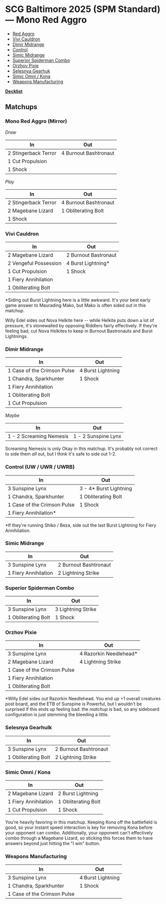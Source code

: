 # SCG Baltimore 2025 (SPM Standard) — Mono Red Aggro 

- [Red Aggro](#mono-red-aggro-mirror)
- [Vivi Cauldron](#vivi-cauldron)
- [Dimir Midrange](#dimir-midrange)
- [Control](#control-uw--uwr--uwrb)
- [Simic Midrange](#simic-midrange)
- [Superior Spiderman Combo](#superior-spiderman-combo)
- [Orzhov Pixie](#orzhov-pixie)
- [Selesnya Gearhuk](#selesnya-gearhuk)
- [Simic Omni / Kona](#simic-omni--kona)
- [Weapons Manufacturing](#weapons-manufacturing)

[**Decklist**](https://scryfall.com/@curunilauro/decks/9dc7e10f-ae66-448f-ac2d-b06fe5cd5813)

## Matchups 

### Mono Red Aggro (Mirror)

*Draw*

| **In**               | **Out**               |
|----------------------|-----------------------|
| 2 Stingerback Terror | 4 Burnout Bashtronaut |
| 1 Cut Propulsion     |                       |
| 1 Shock              |                       |

*Play*

| **In**               | **Out**               |
|----------------------|-----------------------|
| 2 Stingerback Terror | 4 Burnout Bashtronaut |
| 2 Magebane Lizard    | 1 Obliterating Bolt   |
| 1 Shock              |                       |

### Vivi Cauldron 

| **In**                | **Out**                |
|-----------------------|------------------------|
| 2 Magebane Lizard     | 2 Burnout Bastronaut   |
| 2 Vengeful Possession | 4 Burst Lightning\*    |
| 1 Cut Propulsion      | 1 Shock                |
| 1 Fiery Annihilation  |                        |
| 1 Obliterating Bolt   |                        |

\*Siding out Burst Lightning here is a little awkward. It's your best early game answer to Maurading Mako, but Mako is often sided out in this matchup.

Willy Edel sides out Nova Helkite here -- while Helkite puts down a lot of pressure, it's stonewalled by opposing Riddlers fairly effectively. If they're feeling bad, cut Nova Helkites to keep in Burnout Bastronauts and Burst Lightnings. 

### Dimir Midrange

| **In**                      | **Out**           |
|-----------------------------|-------------------|
| 1 Case of the Crimson Pulse | 4 Burst Lightning |
| 1 Chandra, Sparkhunter      | 1 Shock           |
| 1 Fiery Annihilation        |                   |
| 1 Obliterating Bolt         |                   |
| 1 Cut Propulsion            |                   |

*Maybe*

| **In**                  | **Out**             |
|-------------------------|---------------------|
| 1 - 2 Screaming Nemesis | 1 - 2 Sunspine Lynx |

Screaming Nemesis is only Okay in this matchup. It's probably not correct to side them *all* out, but I think it's safe to side out 1-2.

### Control (UW / UWR / UWRB)

| **In**                       | **Out**                   |
|------------------------------|---------------------------|
| 3 Sunspine Lynx              | 3 - 4\* Burst Lightning   |
| 1 Chandra, Sparkhunter       | 1 Obliterating Bolt       |
| 1 Case of the Crimson Pulse  | 1 Shock                   |
| 1 Fiery Annihilation\*       |                           |

\*If they're running Shiko / Beza, side out the last Burst Lightning for Fiery Annihilation. 

### Simic Midrange

| **In**               | **Out**               |
|----------------------|-----------------------|
| 3 Sunspine Lynx      | 2 Burnout Bashtronaut |
| 1 Fiery Annihilation | 2 Lightning Strike    |

### Superior Spiderman Combo

| **In**              | **Out**            |
|---------------------|--------------------|
| 3 Sunspine Lynx     | 3 Lightning Strike |
| 1 Obliterating Bolt | 1 Shock            |

### Orzhov Pixie

| **In**                      | **Out**                 |
|-----------------------------|-------------------------|
| 3 Sunspine Lynx             | 4 Razorkin Needlehead\* |
| 2 Magebane Lizard           | 4 Lightning Strike      |
| 1 Case of the Crimson Pulse |                         |
| 1 Fiery Annihilation        |                         |
| 1 Obliterating Bolt         |                         |

\*Willy Edel sides out Razorkin Needlehead. You end up +1 overall creatures post board, and the ETB of Sunspine is Powerful, but I wouldn't be surprised if this ends up feeling bad: the *matchup* is bad, so any sideboard configuration is just stemming the bleeding a little.

### Selesnya Gearhulk															

| **In**              | **Out**               |
|---------------------|-----------------------|
| 3 Sunspine Lynx     | 2 Burnout Bashtronaut |
| 1 Obliterating Bolt | 2 Lightning Strike    |

### Simic Omni / Kona

| **In**               | **Out**             |
|----------------------|---------------------|
| 2 Magebane Lizard    | 2 Burst Lightning   |
| 1 Fiery Annihilation | 1 Obliterating Bolt |
| 1 Cut Propulsion     | 1 Shock             |

You're heavily favoring in this matchup. Keeping Kona off the battlefield is good, so your instant speed interaction is key for removing Kona before your opponent can combo. Additionally, your opponent can't effectively combo through a Magebane Lizard, so sticking this forces them to have answers beyond just hitting the "I win" button.

### Weapons Manufacturing

| **In**                      | **Out**           |
|-----------------------------|-------------------|
| 3 Sunspine Lynx             | 4 Burst Lightning |
| 1 Chandra, Sparkhunter      | 1 Shock           |
| 1 Case of the Crimson Pulse |                   |

